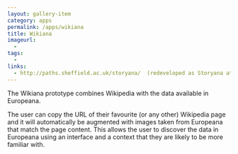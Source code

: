 ```yaml
---
layout: gallery-item
category: apps
permalink: /apps/wikiana
title: Wikiana
imageurl:
  - 
tags:
  - 
links:
  - http://paths.sheffield.ac.uk/storyana/  (redeveloped as Storyana at a later hackathon)
---
```


The Wikiana prototype combines Wikipedia with the data available in Europeana.

The user can copy the URL of their favourite (or any other) Wikipedia page and it will automatically be augmented with images taken from Europeana that match the page content. This allows the user to discover the data in Europeana using an interface and a context that they are likely to be more familiar with.
